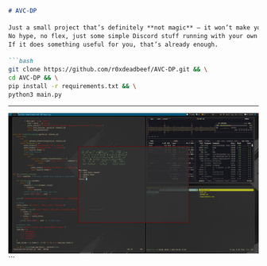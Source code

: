 ````markdown
# AVC-DP

Just a small project that’s definitely **not magic** — it won’t make you hear audio or talk.  
No hype, no flex, just some simple Discord stuff running with your own token.  
If it does something useful for you, that’s already enough.

```bash
git clone https://github.com/r0xdeadbeef/AVC-DP.git && \
cd AVC-DP && \
pip install -r requirements.txt && \
python3 main.py
````

---

<img src="./image/sample.png" alt="AVC-DP" width="600"/>
```

